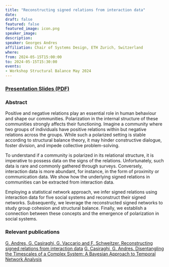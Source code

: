 ```yaml
---
title: "Reconstructing signed relations from interaction data"
date:
draft: false
featured: false
featured_image: icon.png
speaker_image:
description:
speaker: Georges Andres
affiliation: Chair of Systems Design, ETH Zurich, Switzerland
where:
from: 2024-05-15T15:00:00
to: 2024-05-15T15:30:00
events:
- Workshop Structural Balance May 2024
---
```


### [Presentation Slides (PDF)](Presentation-Andres.pdf)

### Abstract

Positive and negative relations play an essential role in human behaviour and shape our communities.
Polarization in the internal structure of these communities strongly affects their functioning.
Imagine a community where two groups of individuals have positive relations within but negative relations across the groups.
While such a polarized setting is stable according to structural balance theory, it may hinder constructive dialogue, foster division, and impede collective problem-solving.

To understand if a community is polarized in its relational structure, it is imperative to possess data on the signs of the relations.
Unfortunately, such data is rare and commonly gathered through surveys.
Conversely, interaction data is more abundant, for instance, in the form of proximity or communication data.
We show how the underlying signed relations in communities can be extracted from interaction data.

Employing a statistical network approach, we infer signed relations using interaction data for five social systems and reconstruct their signed networks.
Subsequently, we leverage the reconstructed signed networks to study group cohesion and structural balance.
Finally, we establish a connection between these concepts and the emergence of polarization in social systems.

### Relevant publications

[G. Andres, G. Casiraghi, G. Vaccario and F. Schweitzer. Reconstructing signed relations from interaction data](andres_extract.pdf)
[G. Casiraghi, G. Andres. Disentangling the Timescales of a Complex System: A Bayesian Approach to Temporal Network Analysis](andres_timescales.pdf)
